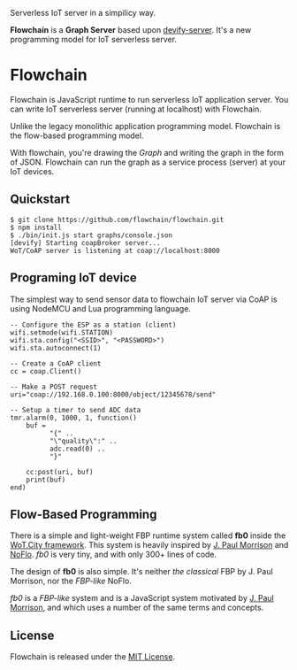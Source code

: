 Serverless IoT server in a simpilicy way.

**Flowchain** is a **Graph Server** based upon [devify-server](https://github.com/DevifyPlatform/devify-server). It's a new programming model for IoT serverless server.

# Flowchain

Flowchain is JavaScript runtime to run serverless IoT application server. You can write IoT serverless server (running at localhost) with Flowchain.

Unlike the legacy monolithic application programming model. Flowchain is the flow-based programming model.

With flowchain, you're drawing the *Graph* and writing the graph in the form of JSON. Flowchain can run the graph as a service process (server) at your IoT devices.

## Quickstart

```
$ git clone https://github.com/flowchain/flowchain.git
$ npm install
$ ./bin/init.js start graphs/console.json 
[devify] Starting coapBroker server...
WoT/CoAP server is listening at coap://localhost:8000
```

## Programing IoT device

The simplest way to send sensor data to flowchain IoT server via CoAP is using NodeMCU and Lua programming language.

```
-- Configure the ESP as a station (client)
wifi.setmode(wifi.STATION)  
wifi.sta.config("<SSID>", "<PASSWORD>")  
wifi.sta.autoconnect(1)

-- Create a CoAP client
cc = coap.Client()

-- Make a POST request
uri="coap://192.168.0.100:8000/object/12345678/send"

-- Setup a timer to send ADC data
tmr.alarm(0, 1000, 1, function() 
    buf = 
          "{" ..
          "\"quality\":" ..
          adc.read(0) ..
          "}"
    
    cc:post(uri, buf)
    print(buf)
end)
```

## Flow-Based Programming

There is a simple and light-weight FBP runtime system called **fb0** inside the [WoT.City framework](https://wotcity.com). This system is heavily inspired by [J. Paul Morrison](http://www.jpaulmorrison.com/) and [NoFlo](https://github.com/noflo/noflo). *fb0* is very tiny, and with only 300+ lines of code.

The design of **fb0** is also simple. It's neither *the classical* FBP by J. Paul Morrison, nor the *FBP-like* NoFlo.

*fb0* is a *FBP-like* system and is a JavaScript system motivated by [J. Paul Morrison](http://www.jpaulmorrison.com/), and which uses a number of the same terms and concepts.

## License

Flowchain is released under the [MIT License](http://www.opensource.org/licenses/MIT).
